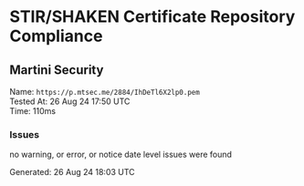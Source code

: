 # STIR/SHAKEN Certificate Repository Compliance

## Martini Security

Name: `https://p.mtsec.me/2884/IhDeTl6X2lp0.pem`\
Tested At: 26 Aug 24 17:50 UTC\
Time: 110ms

### Issues

no warning, or error, or notice date level issues were found

Generated: 26 Aug 24 18:03 UTC